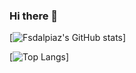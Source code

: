 ### Hi there 👋

<!--
**fsdalpiaz/fsdalpiaz** is a ✨ _special_ ✨ repository because its `README.md` (this file) appears on your GitHub profile.

Here are some ideas to get you started:

- 🔭 I’m currently working on ...
- 🌱 I’m currently learning ...
- 👯 I’m looking to collaborate on ...
- 🤔 I’m looking for help with ...
- 💬 Ask me about ...
- 📫 How to reach me: ...
- 😄 Pronouns: ...
- ⚡ Fun fact: ...
-->

[![Fsdalpiaz's GitHub stats](https://github-readme-stats.vercel.app/api?username=fsdalpiaz&show_icons=true&theme=transparent)]

[![Top Langs](https://github-readme-stats.vercel.app/api/top-langs/?username=fsdalpiaz&layout=compact&theme=transparent)]
